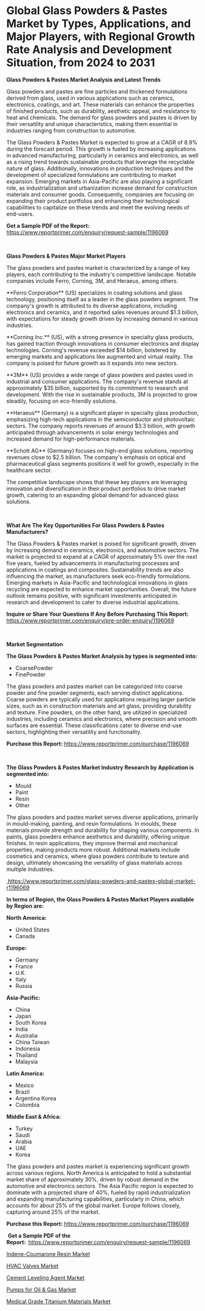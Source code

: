 <p><h1>Global Glass Powders & Pastes Market by Types, Applications, and Major Players, with Regional Growth Rate Analysis and Development Situation, from 2024 to 2031</h1></p><p><strong>Glass Powders & Pastes Market Analysis and Latest Trends</strong></p>
<p><p>Glass powders and pastes are fine particles and thickened formulations derived from glass, used in various applications such as ceramics, electronics, coatings, and art. These materials can enhance the properties of finished products, such as durability, aesthetic appeal, and resistance to heat and chemicals. The demand for glass powders and pastes is driven by their versatility and unique characteristics, making them essential in industries ranging from construction to automotive.</p><p>The Glass Powders & Pastes Market is expected to grow at a CAGR of 8.9% during the forecast period. This growth is fueled by increasing applications in advanced manufacturing, particularly in ceramics and electronics, as well as a rising trend towards sustainable products that leverage the recyclable nature of glass. Additionally, innovations in production techniques and the development of specialized formulations are contributing to market expansion. Emerging markets in Asia-Pacific are also playing a significant role, as industrialization and urbanization increase demand for construction materials and consumer goods. Consequently, companies are focusing on expanding their product portfolios and enhancing their technological capabilities to capitalize on these trends and meet the evolving needs of end-users.</p></p>
<p><strong>Get a Sample PDF of the Report:&nbsp;</strong> <a href="https://www.reportprimer.com/enquiry/request-sample/1196069">https://www.reportprimer.com/enquiry/request-sample/1196069</a></p>
<p>&nbsp;</p>
<p><strong>Glass Powders & Pastes Major Market Players</strong></p>
<p><p>The glass powders and pastes market is characterized by a range of key players, each contributing to the industry's competitive landscape. Notable companies include Ferro, Corning, 3M, and Heraeus, among others.</p><p>**Ferro Corporation** (US) specializes in coating solutions and glass technology, positioning itself as a leader in the glass powders segment. The company's growth is attributed to its diverse applications, including electronics and ceramics, and it reported sales revenues around $1.3 billion, with expectations for steady growth driven by increasing demand in various industries.</p><p>**Corning Inc.** (US), with a strong presence in specialty glass products, has gained traction through innovations in consumer electronics and display technologies. Corning's revenue exceeded $14 billion, bolstered by emerging markets and applications like augmented and virtual reality. The company is poised for future growth as it expands into new sectors.</p><p>**3M** (US) provides a wide range of glass powders and pastes used in industrial and consumer applications. The company's revenue stands at approximately $35 billion, supported by its commitment to research and development. With the rise in sustainable products, 3M is projected to grow steadily, focusing on eco-friendly solutions.</p><p>**Heraeus** (Germany) is a significant player in specialty glass production, emphasizing high-tech applications in the semiconductor and photovoltaic sectors. The company reports revenues of around $3.3 billion, with growth anticipated through advancements in solar energy technologies and increased demand for high-performance materials.</p><p>**Schott AG** (Germany) focuses on high-end glass solutions, reporting revenues close to $2.5 billion. The company's emphasis on optical and pharmaceutical glass segments positions it well for growth, especially in the healthcare sector.</p><p>The competitive landscape shows that these key players are leveraging innovation and diversification in their product portfolios to drive market growth, catering to an expanding global demand for advanced glass solutions.</p></p>
<p>&nbsp;</p>
<p><strong>What Are The Key Opportunities For Glass Powders & Pastes Manufacturers?</strong></p>
<p><p>The Glass Powders & Pastes market is poised for significant growth, driven by increasing demand in ceramics, electronics, and automotive sectors. The market is projected to expand at a CAGR of approximately 5% over the next five years, fueled by advancements in manufacturing processes and applications in coatings and composites. Sustainability trends are also influencing the market, as manufacturers seek eco-friendly formulations. Emerging markets in Asia-Pacific and technological innovations in glass recycling are expected to enhance market opportunities. Overall, the future outlook remains positive, with significant investments anticipated in research and development to cater to diverse industrial applications.</p></p>
<p><strong>Inquire or Share Your Questions If Any Before Purchasing This Report:</strong> <a href="https://www.reportprimer.com/enquiry/pre-order-enquiry/1196069">https://www.reportprimer.com/enquiry/pre-order-enquiry/1196069</a></p>
<p>&nbsp;</p>
<p><strong>Market Segmentation</strong></p>
<p><strong>The Glass Powders & Pastes Market Analysis by types is segmented into:</strong></p>
<p><ul><li>CoarsePowder</li><li>FinePowder</li></ul></p>
<p><p>The glass powders and pastes market can be categorized into coarse powder and fine powder segments, each serving distinct applications. Coarse powders are typically used for applications requiring larger particle sizes, such as in construction materials and art glass, providing durability and texture. Fine powders, on the other hand, are utilized in specialized industries, including ceramics and electronics, where precision and smooth surfaces are essential. These classifications cater to diverse end-use sectors, highlighting their versatility and functionality.</p></p>
<p><strong>Purchase this Report:&nbsp;</strong><a href="https://www.reportprimer.com/purchase/1196069">https://www.reportprimer.com/purchase/1196069</a></p>
<p>&nbsp;</p>
<p><strong>The Glass Powders & Pastes Market Industry Research by Application is segmented into:</strong></p>
<p><ul><li>Mould</li><li>Paint</li><li>Resin</li><li>Other</li></ul></p>
<p><p>The glass powders and pastes market serves diverse applications, primarily in mould-making, painting, and resin formulations. In moulds, these materials provide strength and durability for shaping various components. In paints, glass powders enhance aesthetics and durability, offering unique finishes. In resin applications, they improve thermal and mechanical properties, making products more robust. Additional markets include cosmetics and ceramics, where glass powders contribute to texture and design, ultimately showcasing the versatility of glass materials across multiple industries.</p></p>
<p><a href="https://www.reportprimer.com/glass-powders-and-pastes-global-market-r1196069">&nbsp;https://www.reportprimer.com/glass-powders-and-pastes-global-market-r1196069</a></p>
<p><strong>In terms of Region, the Glass Powders & Pastes Market Players available by Region are:</strong></p>
<p>
    <p> <strong> North America: </strong>
        <ul>
            <li>United States</li>
            <li>Canada</li>
        </ul>
        </p> 
    <p> <strong> Europe: </strong>
        <ul>
            <li>Germany</li>
            <li>France</li>
            <li>U.K.</li>
            <li>Italy</li>
            <li>Russia</li>
        </ul>
        </p> 
    <p> <strong> Asia-Pacific: </strong>
        <ul>
            <li>China</li>
            <li>Japan</li>
            <li>South Korea</li>
            <li>India</li>
            <li>Australia</li>
            <li>China Taiwan</li>
            <li>Indonesia</li>
            <li>Thailand</li>
            <li>Malaysia</li>
        </ul>
        </p> 
    <p> <strong> Latin America: </strong>
        <ul>
            <li>Mexico</li>
            <li>Brazil</li>
            <li>Argentina Korea</li>
            <li>Colombia</li>
        </ul>
        </p> 
    <p> <strong> Middle East & Africa: </strong>
        <ul>
            <li>Turkey</li>
            <li>Saudi</li>
            <li>Arabia</li>
            <li>UAE</li>
            <li>Korea</li>
        </ul>
    </p>
    </p>
<p><p>The glass powders and pastes market is experiencing significant growth across various regions. North America is anticipated to hold a substantial market share of approximately 30%, driven by robust demand in the automotive and electronics sectors. The Asia Pacific region is expected to dominate with a projected share of 40%, fueled by rapid industrialization and expanding manufacturing capabilities, particularly in China, which accounts for about 25% of the global market. Europe follows closely, capturing around 25% of the market.</p></p>
<p><strong>Purchase this Report: </strong><a href="https://www.reportprimer.com/purchase/1196069">https://www.reportprimer.com/purchase/1196069</a></p>
<p>&nbsp;<strong>Get a Sample PDF of the Report:&nbsp;&nbsp;</strong><a href="https://www.reportprimer.com/enquiry/request-sample/1196069">https://www.reportprimer.com/enquiry/request-sample/1196069</a></p>
<p><strong></strong></p>
<p><p><a href="https://medium.com/@rachael.curr/indene-coumarone-resin-market-a-global-and-regional-analysis-2024-2031-ce8b8129434d">Indene-Coumarone Resin Market</a></p><p><a href="https://issuu.com/reportprime-2/docs/hvac-valves-market-size-2030.pptx_21963eb7ff0866">HVAC Valves Market</a></p><p><a href="https://github.com/provorikovar/Market-Research-Report-List-6/blob/main/cement-leveling-agent-market.md">Cement Leveling Agent Market</a></p><p><a href="https://issuu.com/reportprime-2/docs/pumps-for-oil-gas-market-size-2030._10d16639fdf82a">Pumps for Oil & Gas Market</a></p><p><a href="https://medium.com/@rachael.curr/emerging-medical-grade-titanium-materials-market-opportunities-market-analysis-for-investors-and-b11b3cd82060">Medical Grade Titanium Materials Market</a></p></p>